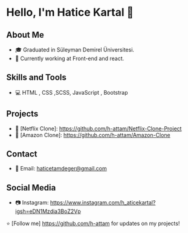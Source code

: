 # Hello, I'm Hatice Kartal 👋



## About Me

- 🎓 Graduated in Süleyman Demirel Üniversitesi.
- 💼 Currently working at Front-end and react.

## Skills and Tools

- 💻 HTML , CSS ,SCSS, JavaScript , Bootstrap

## Projects

- 🚀 [Netflix Clone]: https://github.com/h-attam/Netflix-Clone-Project
- 🌟 [Amazon Clone]: https://github.com/h-attam/Amazon-Clone

## Contact

- 📧 Email: haticetamdeger@gmail.com

## Social Media

- 📷 Instagram: https://www.instagram.com/h_aticekartal?igsh=eDN1Mzdia3BoZ2Vp


⭐️ [Follow me] https://github.com/h-attam  for updates on my projects!


